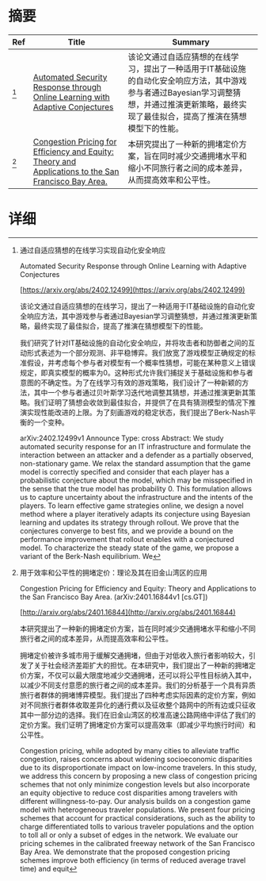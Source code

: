 # 摘要

| Ref | Title | Summary |
| --- | --- | --- |
| [^1] | [Automated Security Response through Online Learning with Adaptive Conjectures](https://arxiv.org/abs/2402.12499) | 该论文通过自适应猜想的在线学习，提出了一种适用于IT基础设施的自动化安全响应方法，其中游戏参与者通过Bayesian学习调整猜想，并通过推演更新策略，最终实现了最佳拟合，提高了推演在猜想模型下的性能。 |
| [^2] | [Congestion Pricing for Efficiency and Equity: Theory and Applications to the San Francisco Bay Area.](http://arxiv.org/abs/2401.16844) | 本研究提出了一种新的拥堵定价方案，旨在同时减少交通拥堵水平和缩小不同旅行者之间的成本差异，从而提高效率和公平性。 |

# 详细

[^1]: 通过自适应猜想的在线学习实现自动化安全响应

    Automated Security Response through Online Learning with Adaptive Conjectures

    [https://arxiv.org/abs/2402.12499](https://arxiv.org/abs/2402.12499)

    该论文通过自适应猜想的在线学习，提出了一种适用于IT基础设施的自动化安全响应方法，其中游戏参与者通过Bayesian学习调整猜想，并通过推演更新策略，最终实现了最佳拟合，提高了推演在猜想模型下的性能。

    

    我们研究了针对IT基础设施的自动化安全响应，并将攻击者和防御者之间的互动形式表述为一个部分观测、非平稳博弈。我们放宽了游戏模型正确规定的标准假设，并考虑每个参与者对模型有一个概率性猜想，可能在某种意义上错误规定，即真实模型的概率为0。这种形式允许我们捕捉关于基础设施和参与者意图的不确定性。为了在线学习有效的游戏策略，我们设计了一种新颖的方法，其中一个参与者通过贝叶斯学习迭代地调整其猜想，并通过推演更新其策略。我们证明了猜想会收敛到最佳拟合，并提供了在具有猜测模型的情况下推演实现性能改进的上限。为了刻画游戏的稳定状态，我们提出了Berk-Nash平衡的一个变种。

    arXiv:2402.12499v1 Announce Type: cross  Abstract: We study automated security response for an IT infrastructure and formulate the interaction between an attacker and a defender as a partially observed, non-stationary game. We relax the standard assumption that the game model is correctly specified and consider that each player has a probabilistic conjecture about the model, which may be misspecified in the sense that the true model has probability 0. This formulation allows us to capture uncertainty about the infrastructure and the intents of the players. To learn effective game strategies online, we design a novel method where a player iteratively adapts its conjecture using Bayesian learning and updates its strategy through rollout. We prove that the conjectures converge to best fits, and we provide a bound on the performance improvement that rollout enables with a conjectured model. To characterize the steady state of the game, we propose a variant of the Berk-Nash equilibrium. We 
    
[^2]: 用于效率和公平性的拥堵定价：理论及其在旧金山湾区的应用

    Congestion Pricing for Efficiency and Equity: Theory and Applications to the San Francisco Bay Area. (arXiv:2401.16844v1 [cs.GT])

    [http://arxiv.org/abs/2401.16844](http://arxiv.org/abs/2401.16844)

    本研究提出了一种新的拥堵定价方案，旨在同时减少交通拥堵水平和缩小不同旅行者之间的成本差异，从而提高效率和公平性。

    

    拥堵定价被许多城市用于缓解交通拥堵，但由于对低收入旅行者影响较大，引发了关于社会经济差距扩大的担忧。在本研究中，我们提出了一种新的拥堵定价方案，不仅可以最大限度地减少交通拥堵，还可以将公平性目标纳入其中，以减少不同支付意愿的旅行者之间的成本差异。我们的分析基于一个具有异质旅行者群体的拥堵博弈模型。我们提出了四种考虑实际因素的定价方案，例如对不同旅行者群体收取差异化的通行费以及征收整个路网中的所有边或只征收其中一部分边的选择。我们在旧金山湾区的校准高速公路网络中评估了我们的定价方案。我们证明了拥堵定价方案可以提高效率（即减少平均旅行时间）和公平性。

    Congestion pricing, while adopted by many cities to alleviate traffic congestion, raises concerns about widening socioeconomic disparities due to its disproportionate impact on low-income travelers. In this study, we address this concern by proposing a new class of congestion pricing schemes that not only minimize congestion levels but also incorporate an equity objective to reduce cost disparities among travelers with different willingness-to-pay. Our analysis builds on a congestion game model with heterogeneous traveler populations. We present four pricing schemes that account for practical considerations, such as the ability to charge differentiated tolls to various traveler populations and the option to toll all or only a subset of edges in the network. We evaluate our pricing schemes in the calibrated freeway network of the San Francisco Bay Area. We demonstrate that the proposed congestion pricing schemes improve both efficiency (in terms of reduced average travel time) and equit
    

